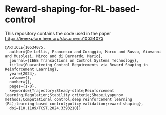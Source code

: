 # Reward-shaping-for-RL-based-control
This repository contains the code used in the paper https://ieeexplore.ieee.org/document/10534075

```
@ARTICLE{10534075,
  author={De Lellis, Francesco and Coraggio, Marco and Russo, Giovanni and Musolesi, Mirco and di Bernardo, Mario},
  journal={IEEE Transactions on Control Systems Technology}, 
  title={Guaranteeing Control Requirements via Reward Shaping in Reinforcement Learning}, 
  year={2024},
  volume={},
  number={},
  pages={1-0},
  keywords={Trajectory;Steady-state;Reinforcement learning;Regulation;Stability criteria;Shape;Lyapunov methods;Computational control;deep reinforcement learning (RL);learning-based control;policy validation;reward shaping},
  doi={10.1109/TCST.2024.3393210}}
```

